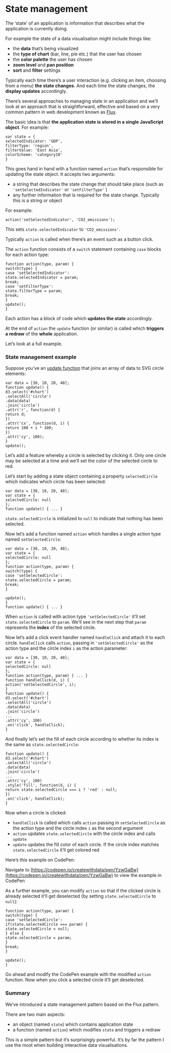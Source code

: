 # State management

The ‘state’ of an application is information that describes what the application is currently doing.

For example the state of a data visualisation might include things like:

* the **data** that’s being visualized
* the **type of chart** (bar, line, pie etc.) that the user has chosen
* the **color palette** the user has chosen
* **zoom level** and **pan position**
* **sort** and **filter** settings

Typically each time there’s a user interaction (e.g. clicking an item, choosing from a menu) **the state changes**. And each time the state changes, the **display updates** accordingly.

There’s several approaches to managing state in an application and we’ll look at an approach that is straightforward, effective and based on a very common pattern in web development known as [Flux](https://github.com/facebook/flux/tree/master/examples/flux-concepts).

The basic idea is that **the application state is stored in a single JavaScript object**. For example:

```
var state = {
selectedIndicator: 'GDP',
filterType: 'region',
filterValue: 'East Asia',
colorScheme: 'category10'
}
```

This goes hand in hand with a function named `action` that’s responsible for updating the state object. It accepts two arguments:

* a string that describes the state change that should take place (such as `'setSelectedIndicator'` or `'setFilterType'` )
* any further information that is required for the state change. Typically this is a string or object

For example:

```
action('setSelectedIndicator', 'CO2_emissions');
```

This sets `state.selectedIndicator` to `'CO2_emissions'`.

Typically `action` is called when there’s an event such as a button click.

The `action` function consists of a `switch` statement containing `case` blocks for each action type:

```
function action(type, param) {
switch(type) {
case 'setSelectedIndicator':
state.selectedIndicator = param;
break;
case 'setFilterType':
state.filterType = param;
break;
}
update();
}
```

Each action has a block of code which **updates the state** accordingly.

At the end of `action` the `update` function (or similar) is called which **triggers a redraw** of the **whole** application.

Let’s look at a full example.

### State management example

Suppose you’ve an [update function](https://learn.createwithdata.com/books/d3-start-to-finish/sections/update-loops/) that joins an array of data to SVG circle elements:

```
var data = [30, 10, 20, 40];
function update() {
d3.select('#chart')
.selectAll('circle')
.data(data)
.join('circle')
.attr('r', function(d) {
return d;
})
.attr('cx', function(d, i) {
return 100 + i * 100;
})
.attr('cy', 100);
}
update();
```

Let’s add a feature whereby a circle is selected by clicking it. Only one circle may be selected at a time and we’ll set the color of the selected circle to red.

Let’s start by adding a state object containing a property `selectedCircle` which indicates which circle has been selected:

```
var data = [30, 10, 20, 40];
var state = {
selectedCircle: null
};
function update() { ... }
```

`state.selectedCircle` is initialized to `null` to indicate that nothing has been selected.

Now let’s add a function named `action` which handles a single action type named `setSelectedCircle`:

```
var data = [30, 10, 20, 40];
var state = {
selectedCircle: null
};
function action(type, param) {
switch(type) {
case 'setSelectedCircle':
state.selectedCircle = param;
break;
}

update();
}
function update() { ... }
```

When `action` is called with action type `'setSelectedCircle'` it’ll set `state.selectedCircle` to `param`. We’ll see in the next step that `param` represents the **index** of the selected circle.

Now let’s add a click event handler named `handleClick` and attach it to each circle. `handleClick` calls `action`, passing in `'setSelectedCircle'` as the action type and the circle index `i` as the action parameter:

```
var data = [30, 10, 20, 40];
var state = {
selectedCircle: null
};
function action(type, param) { ... }
function handleClick(d, i) {
action('setSelectedCircle', i);
}
function update() {
d3.select('#chart')
.selectAll('circle')
.data(data)
.join('circle')
...
.attr('cy', 100)
.on('click', handleClick);
}
```

And finally let’s set the fill of each circle according to whether its index is the same as `state.selectedCircle`:

```
function update() {
d3.select('#chart')
.selectAll('circle')
.data(data)
.join('circle')
...
.attr('cy', 100)
.style('fill', function(d, i) {
return state.selectedCircle === i ? 'red' : null;
})
.on('click', handleClick);
}
```

Now when a circle is clicked:

* `handleClick` is called which calls `action` passing in `setSelectedCircle` as the action type and the circle index `i` as the second argument
* `action` updates `state.selectedCircle` with the circle index and calls `update`
* `update` updates the fill color of each circle. If the circle index matches `state.selectedCircle` it’ll get colored red

Here’s this example on CodePen:

Navigate to [https://codepen.io/createwithdata/pen/YzwGaBw](https://codepen.io/createwithdata/pen/YzwGaBw) to view the example in CodePen

As a further example, you can modify `action` so that if the clicked circle is already selected it’ll get deselected (by setting `state.selectedCircle` to `null`):

```
function action(type, param) {
switch(type) {
case 'setSelectedCircle':
if(state.selectedCircle === param) {
state.selectedCircle = null;
} else {
state.selectedCircle = param;
}
break;
}

update();
}
```

Go ahead and modify the CodePen example with the modified `action` function. Now when you click a selected circle it’ll get deselected.

### Summary

We’ve introduced a state management pattern based on the Flux pattern.

There are two main aspects:

* an object (named `state`) which contains application state
* a function (named `action`) which modifies `state` and triggers a redraw

This is a simple pattern but it’s surprisingly powerful. It’s by far the pattern I use the most when building interactive data visualisations.